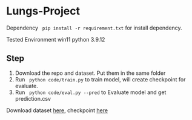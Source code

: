 # Lungs-Project

Dependency
`` pip install -r requirement.txt`` for install dependency.

Tested Environment
win11
python 3.9.12

Step
----------------------
1. Download the repo and dataset. Put them in the same folder
3. Run  `` python code/train.py`` to train model, will create checkpoint for evaluate.
2. Run `` python code/eval.py --pred`` to Evaluate model and get prediction.csv

Download dataset [here](https://drive.google.com/drive/folders/1cSHslsGL1x6MU4FbM-ekk10CXUtdvyWR?usp=share_link), checkpoint [here](https://drive.google.com/drive/folders/1FUfAQEIo4NUzPI4anVROHvPYjpyKm4jw?usp=sharing)
